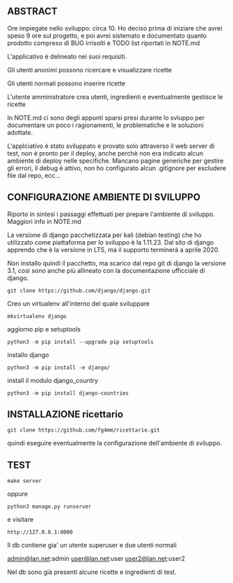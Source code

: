 ## ABSTRACT

Ore impiegate nello sviluppo: circa 10. Ho deciso prima di iniziare che avrei speso 9 ore sul progetto, e poi avrei sistemato e documentato quanto prodotto compreso di BUG irrisolti e TODO list riportati in NOTE.md

L'applicativo è delineato nei suoi requisiti.

Gli utenti anonimi possono ricercare e visualizzare ricette

Gli utenti normali possono inserire ricette

L'utente amministratore crea utenti, ingredienti e eventualmente gestisce le ricette

In NOTE.md ci sono degli appunti sparsi presi durante lo svluppo per documentare un poco i ragionamenti, le problematiche e le soluzioni adottate.

L'applciativo è stato sviluppato e provato solo attraverso il web server di test, non è pronto per il deploy, anche perchè non era indicato alcun ambiente di deploy nelle specifiche. Mancano pagine generiche per gestire gli errori, il debug è attivo, non ho configurato alcun .gitignore per escludere file dal repo, ecc...


## CONFIGURAZIONE AMBIENTE DI SVILUPPO

Riporto in sintesi i passaggi effettuati per prepare l'ambiente di sviluppo. Maggiori info in NOTE.md

La versione di django pacchetizzata per kali (debian testing) che ho utilizzato come piattaforma per lo sviluppo è la 1.11.23. Dal sito di django apprendo che è la versione in LTS, ma il supporto terminerà a aprile 2020.  

Non installo quindi il pacchetto, ma scarico dal repo git di django la versione 3.1, così sono anche più allineato con la documentazione ufficciale di django.

`git clone https://github.com/django/django.git`

Creo un virtualenv all'interno del quale sviluppare

`mkvirtualenv django`

aggiorno pip e setuptools

`python3 -m pip install --upgrade pip setuptools`

installo django

`python3 -m pip install -e django/`

install il modulo django_country

`python3 -m pip install django-countries`


## INSTALLAZIONE ricettario

`git clone https://github.com/fg4mm/ricettario.git`

quindi eseguire eventualmente la configurazione dell'ambiente di sviluppo.


## TEST

`make server`

oppure

`python3 manage.py runserver`

e visitare

`http://127.0.0.1:8000`

Il db contiene gia' un utente superuser e due utenti normali

admin@lan.net:admin
user@lan.net:user
user2@lan.net:user2

Nel db sono già presenti alcune ricette e ingredienti di test.

